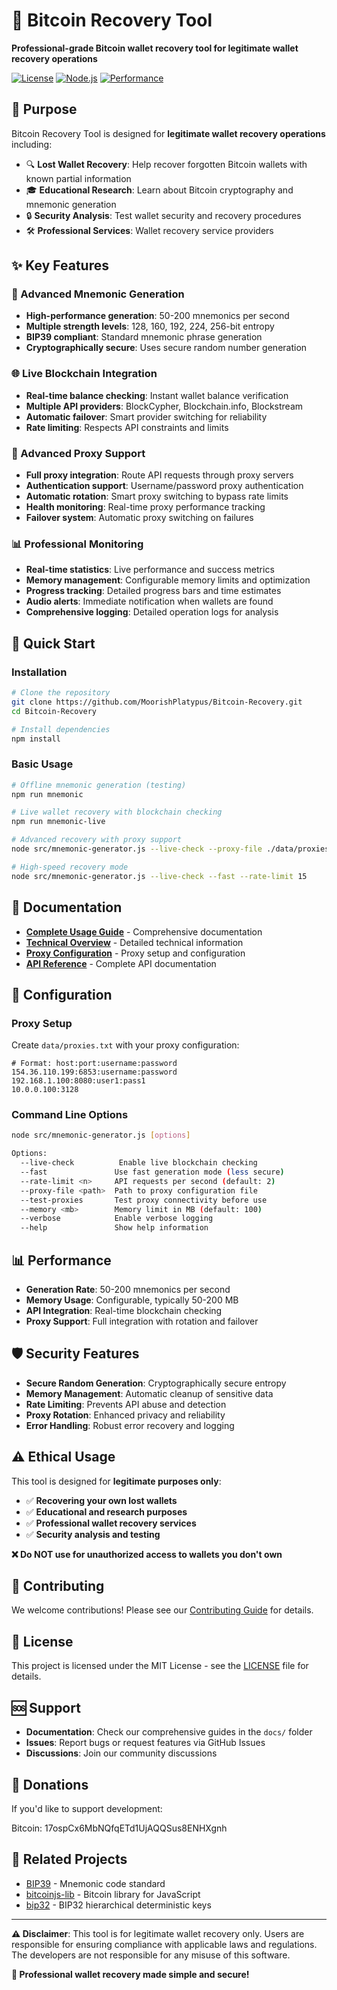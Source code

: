 # 🔑 Bitcoin Recovery Tool

**Professional-grade Bitcoin wallet recovery tool for legitimate wallet recovery operations**

[![License](https://img.shields.io/badge/license-MIT-blue.svg)](LICENSE)
[![Node.js](https://img.shields.io/badge/node.js-18%2B-green.svg)](https://nodejs.org/)
[![Performance](https://img.shields.io/badge/performance-200%2B%20mnemonics%2Fs-brightgreen.svg)](#performance)

## 🎯 Purpose

Bitcoin Recovery Tool is designed for **legitimate wallet recovery operations** including:

- 🔍 **Lost Wallet Recovery**: Help recover forgotten Bitcoin wallets with known partial information
- 🎓 **Educational Research**: Learn about Bitcoin cryptography and mnemonic generation
- 🔒 **Security Analysis**: Test wallet security and recovery procedures
- 🛠️ **Professional Services**: Wallet recovery service providers

## ✨ Key Features

### 🔑 Advanced Mnemonic Generation
- **High-performance generation**: 50-200 mnemonics per second
- **Multiple strength levels**: 128, 160, 192, 224, 256-bit entropy
- **BIP39 compliant**: Standard mnemonic phrase generation
- **Cryptographically secure**: Uses secure random number generation

### 🌐 Live Blockchain Integration
- **Real-time balance checking**: Instant wallet balance verification
- **Multiple API providers**: BlockCypher, Blockchain.info, Blockstream
- **Automatic failover**: Smart provider switching for reliability
- **Rate limiting**: Respects API constraints and limits

### 🔄 Advanced Proxy Support
- **Full proxy integration**: Route API requests through proxy servers
- **Authentication support**: Username/password proxy authentication
- **Automatic rotation**: Smart proxy switching to bypass rate limits
- **Health monitoring**: Real-time proxy performance tracking
- **Failover system**: Automatic proxy switching on failures

### 📊 Professional Monitoring
- **Real-time statistics**: Live performance and success metrics
- **Memory management**: Configurable memory limits and optimization
- **Progress tracking**: Detailed progress bars and time estimates
- **Audio alerts**: Immediate notification when wallets are found
- **Comprehensive logging**: Detailed operation logs for analysis

## 🚀 Quick Start

### Installation

```bash
# Clone the repository
git clone https://github.com/MoorishPlatypus/Bitcoin-Recovery.git
cd Bitcoin-Recovery

# Install dependencies
npm install
```

### Basic Usage

```bash
# Offline mnemonic generation (testing)
npm run mnemonic

# Live wallet recovery with blockchain checking
npm run mnemonic-live

# Advanced recovery with proxy support
node src/mnemonic-generator.js --live-check --proxy-file ./data/proxies.txt --test-proxies

# High-speed recovery mode
node src/mnemonic-generator.js --live-check --fast --rate-limit 15
```

## 📖 Documentation

- **[Complete Usage Guide](docs/MNEMONIC-HUNTER.md)** - Comprehensive documentation
- **[Technical Overview](docs/IMPROVEMENTS-SUMMARY.md)** - Detailed technical information
- **[Proxy Configuration](docs/PROXY-SETUP.md)** - Proxy setup and configuration
- **[API Reference](docs/API-REFERENCE.md)** - Complete API documentation

## 🔧 Configuration

### Proxy Setup

Create `data/proxies.txt` with your proxy configuration:

```
# Format: host:port:username:password
154.36.110.199:6853:username:password
192.168.1.100:8080:user1:pass1
10.0.0.100:3128
```

### Command Line Options

```bash
node src/mnemonic-generator.js [options]

Options:
  --live-check          Enable live blockchain checking
  --fast               Use fast generation mode (less secure)
  --rate-limit <n>     API requests per second (default: 2)
  --proxy-file <path>  Path to proxy configuration file
  --test-proxies       Test proxy connectivity before use
  --memory <mb>        Memory limit in MB (default: 100)
  --verbose            Enable verbose logging
  --help               Show help information
```

## 📊 Performance

- **Generation Rate**: 50-200 mnemonics per second
- **Memory Usage**: Configurable, typically 50-200 MB
- **API Integration**: Real-time blockchain checking
- **Proxy Support**: Full integration with rotation and failover

## 🛡️ Security Features

- **Secure Random Generation**: Cryptographically secure entropy
- **Memory Management**: Automatic cleanup of sensitive data
- **Rate Limiting**: Prevents API abuse and detection
- **Proxy Rotation**: Enhanced privacy and reliability
- **Error Handling**: Robust error recovery and logging

## ⚠️ Ethical Usage

This tool is designed for **legitimate purposes only**:

- ✅ **Recovering your own lost wallets**
- ✅ **Educational and research purposes**
- ✅ **Professional wallet recovery services**
- ✅ **Security analysis and testing**

**❌ Do NOT use for unauthorized access to wallets you don't own**

## 🤝 Contributing

We welcome contributions! Please see our [Contributing Guide](CONTRIBUTING.md) for details.

## 📄 License

This project is licensed under the MIT License - see the [LICENSE](LICENSE) file for details.

## 🆘 Support

- **Documentation**: Check our comprehensive guides in the `docs/` folder
- **Issues**: Report bugs or request features via GitHub Issues
- **Discussions**: Join our community discussions
## 🙏 Donations
If you'd like to support development:

Bitcoin: 17ospCx6MbNQfqETd1UjAQQSus8ENHXgnh

## 🔗 Related Projects

- [BIP39](https://github.com/bitcoin/bips/blob/master/bip-0039.mediawiki) - Mnemonic code standard
- [bitcoinjs-lib](https://github.com/bitcoinjs/bitcoinjs-lib) - Bitcoin library for JavaScript
- [bip32](https://github.com/bitcoinjs/bip32) - BIP32 hierarchical deterministic keys

---

**⚠️ Disclaimer**: This tool is for legitimate wallet recovery only. Users are responsible for ensuring compliance with applicable laws and regulations. The developers are not responsible for any misuse of this software.

**🚀 Professional wallet recovery made simple and secure!**

